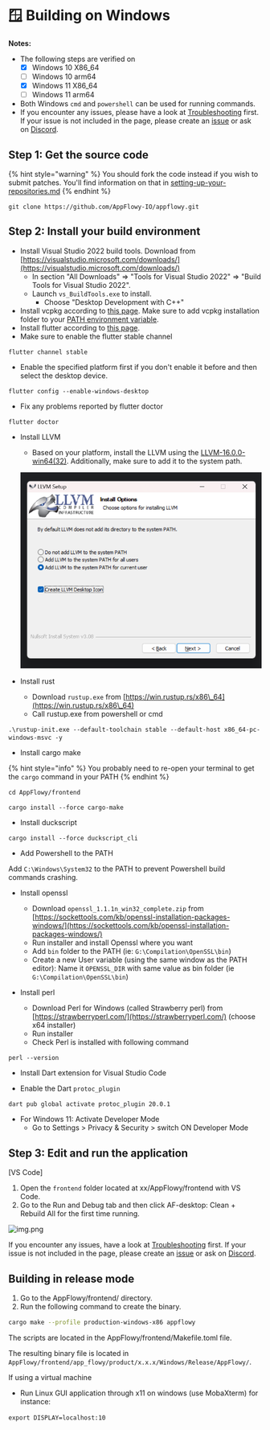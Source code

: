 # 🪟 Building on Windows

**Notes:**

* The following steps are verified on
  * [x] Windows 10 X86\_64
  * [ ] Windows 10 arm64
  * [x] Windows 11 X86\_64
  * [ ] Windows 11 arm64
* Both Windows `cmd` and `powershell` can be used for running commands.
* If you encounter any issues, please have a look at [Troubleshooting](https://github.com/AppFlowy-IO/appflowy/wiki/Troubleshooting) first. If your issue is not included in the page, please create an [issue](https://github.com/AppFlowy-IO/appflowy/issues/new/choose) or ask on [Discord](https://discord.gg/9Q2xaN37tV).

## Step 1: Get the source code

{% hint style="warning" %}
You should fork the code instead if you wish to submit patches. You'll find information on that in [setting-up-your-repositories.md](../submitting-code/setting-up-your-repositories.md "mention")
{% endhint %}

```shell
git clone https://github.com/AppFlowy-IO/appflowy.git
```

## Step 2: Install your build environment

* Install Visual Studio 2022 build tools. Download from [https://visualstudio.microsoft.com/downloads/](https://visualstudio.microsoft.com/downloads/)
  * In section "All Downloads" => "Tools for Visual Studio 2022" => "Build Tools for Visual Studio 2022".
  * Launch `vs_BuildTools.exe` to install.
    * Choose "Desktop Development with C++"
* Install vcpkg according to [this page](https://github.com/microsoft/vcpkg#quick-start-windows). Make sure to add vcpkg installation folder to your [PATH environment variable](https://helpdeskgeek.com/windows-10/add-windows-path-environment-variable/).
* Install flutter according to [this page](https://docs.flutter.dev/get-started/install/windows).
* Make sure to enable the flutter stable channel

```shell
flutter channel stable
```

* Enable the specified platform first if you don't enable it before and then select the desktop device.

```
flutter config --enable-windows-desktop
```

* Fix any problems reported by flutter doctor

```shell
flutter doctor
```

* Install LLVM
  * Based on your platform, install the LLVM using the [LLVM-16.0.0-win64(32)](https://github.com/llvm/llvm-project/releases/tag/llvmorg-16.0.0). Additionally, make sure to add it to the system path.

  ![install_llvm](../../../../.gitbook/assets/install_llvm.png)

* Install rust
  * Download `rustup.exe` from [https://win.rustup.rs/x86\_64](https://win.rustup.rs/x86\_64)
  * Call rustup.exe from powershell or cmd

```shell
.\rustup-init.exe --default-toolchain stable --default-host x86_64-pc-windows-msvc -y
```

* Install cargo make

{% hint style="info" %}
You probably need to re-open your terminal to get the `cargo` command in your PATH
{% endhint %}

```shell
cd AppFlowy/frontend
```

```shell
cargo install --force cargo-make
```

* Install duckscript

```shell
cargo install --force duckscript_cli
```

* Add Powershell to the PATH

Add `C:\Windows\System32` to the PATH to prevent Powershell build commands crashing.

* Install openssl
  * Download `openssl_1.1.1n_win32_complete.zip` from [https://sockettools.com/kb/openssl-installation-packages-windows/](https://sockettools.com/kb/openssl-installation-packages-windows/)
  * Run installer and install Openssl where you want
  * Add `bin` folder to the PATH (ie: `G:\Compilation\OpenSSL\bin`)
  * Create a new User variable (using the same window as the PATH editor): Name it `OPENSSL_DIR` with same value as bin folder (ie `G:\Compilation\OpenSSL\bin`)

* Install perl
  * Download Perl for Windows (called Strawberry perl) from [https://strawberryperl.com/](https://strawberryperl.com/) (choose x64 installer)
  * Run installer
  * Check Perl is installed with following command

```shell
perl --version
```

* Install Dart extension for Visual Studio Code

* Enable the Dart `protoc_plugin`

```shell
dart pub global activate protoc_plugin 20.0.1
```

* For Windows 11: Activate Developer Mode
  * Go to Settings > Privacy & Security > switch ON Developer Mode

## Step 3: Edit and run the application

\[VS Code]

1. Open the `frontend` folder located at xx/AppFlowy/frontend with VS Code.
2. Go to the Run and Debug tab and then click AF-desktop: Clean + Rebuild All for the first time running.

![img.png](../../../../.gitbook/assets/launch\_appflowy.png)

If you encounter any issues, have a look at [Troubleshooting](https://appflowy.gitbook.io/docs/essential-documentation/contribute-to-appflowy/software-contributions/environment-setup/trouble-shotting) first. If your issue is not included in the page, please create an [issue](https://github.com/AppFlowy-IO/appflowy/issues/new/choose) or ask on [Discord](https://discord.gg/9Q2xaN37tV).

## Building in release mode

1. Go to the AppFlowy/frontend/ directory.
2. Run the following command to create the binary.

```bash
cargo make --profile production-windows-x86 appflowy
```

The scripts are located in the AppFlowy/frontend/Makefile.toml file.

The resulting binary file is located in `AppFlowy/frontend/app_flowy/product/x.x.x/Windows/Release/AppFlowy/`.

If using a virtual machine

* Run Linux GUI application through x11 on windows (use MobaXterm) for instance:

`export DISPLAY=localhost:10`
